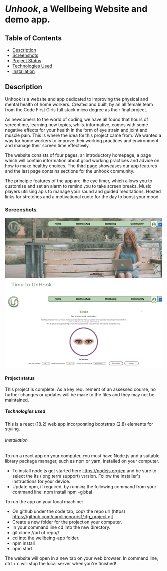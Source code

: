 # ***Unhook*, a Wellbeing Website and demo app.**

## **Table of Contents**
- [Description](#description)
- [Screenshots](#screenshots)
- [Project Status](#project-status)
- [Technologies Used](#technologies-used)
- [Installation](#installation)

## Description
Unhook is a website and app dedicated to improving the physical and mental health of home workers. Created and built, by an all female team from the Code First Girls full stack micro degree as their final project. 

As newcomers to the world of coding, we have all found that hours of screentime, learning new topics, whilst informative, comes with some negative effects for your health in the form of eye strain and joint and muscle pain. This is where the idea for this project came from. We wanted a way for home workers to improve their working practices and  environment and manage their screen time effectively.

The website consists of four pages, an introductory homepage, a page which will contain information about good working practices and advice on how to make healthy choices. The third page showcases our app features and the last page contains sections for the unhook community.

The principle features of the app are: the eye timer, which allows you to customise and set an alarm to remind you to take screen breaks. Music players utilising apis to manage your sound and guided meditations. Hosted links for stretches and a motivational quote for the day to boost your mood. 

### Screenshots

![Homepage image](https://github.com/carolinenorris1/cfg_project/blob/main/website-images/Home-1.png?raw=true) \
![Eye timer app](https://github.com/carolinenorris1/cfg_project/blob/main/website-images/App-4.png?raw=true)


#### Project status

This project is complete. As a key requirement of an assessed course, no further changes or updates will be made to the files and they may not be maintained.

##### Technologies used

This is a react (18.2) web app incorporating bootstrap (2.8) elements for styling.

###### Installation
To run a react app on your computer, you must have Node.js and a suitable library package manager, such as npm or yarn, installed on your computer. 

- To install node.js get started here https://nodejs.org/en and be sure to select the lts (long term support) version. Follow the installer's instructions for your device.
- Update npm, if required, by running the following command from your command line: npm install npm –global 

 To run the app on your local machine:

 - On github under the code tab, copy the repo url (https)
 https://github.com/carolinenorris1/cfg_project.git
 - Create a new folder for the project on your computer.
 - In your command line cd into the new directory.
 - git clone //url of repo//
 - cd into the wellbeing-app folder.
 - npm install
 - npm start

The website will open in a new tab on your web browser.
In command line, ctrl + c will stop the local server when you're finished!
